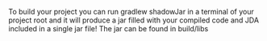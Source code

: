 To build your project you can run gradlew shadowJar in a terminal of your project root and it will produce a jar filled with your compiled code and JDA included in a single jar file! The jar can be found in build/libs